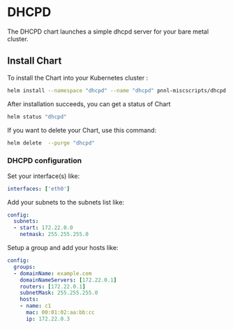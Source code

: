 # DHCPD

The DHCPD chart launches a simple dhcpd server for your bare metal cluster.


## Install Chart

To install the Chart into your Kubernetes cluster :

```bash
helm install --namespace "dhcpd" --name "dhcpd" pnnl-miscscripts/dhcpd -f dhcpd-values.yaml
```

After installation succeeds, you can get a status of Chart

```bash
helm status "dhcpd"
```

If you want to delete your Chart, use this command:

```bash
helm delete  --purge "dhcpd"
```

### DHCPD configuration
Set your interface(s) like:
```yaml
interfaces: ['eth0']
```

Add your subnets to the subnets list like:
```yaml
config:
  subnets:
  - start: 172.22.0.0
    netmask: 255.255.255.0
```

Setup a group and add your hosts like:
```yaml
config:
  groups:
  - domainName: example.com
    domainNameServers: [172.22.0.1]
    routers: [172.22.0.1]
    subnetMask: 255.255.255.0
    hosts:
    - name: c1
      mac: 00:01:02:aa:bb:cc
      ip: 172.22.0.3
```

